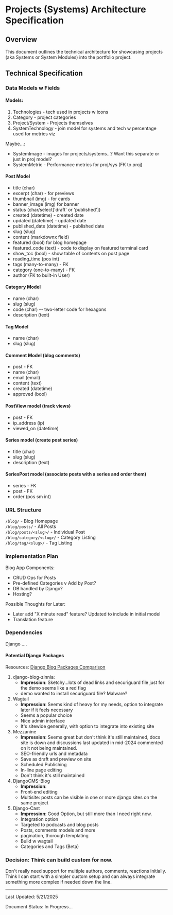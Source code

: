 # Projects (Systems) Architecture Specification

## Overview
This document outlines the technical architecture for showcasing projects (aka Systems or System Modules) into the portfolio project.

<!-- ## Research Summary

### Django Blog Implementation Options
1. **Integrated Approach**
   - Blog as a Django app within the portfolio project
   - Shared database and authentication
   - Unified deployment
   
2. **Separate Approach**
   - Blog as a standalone Django project
   - Separate deployment
   - API communication if needed

### Decision: Integrated Approach
Additional Pros:
Django framework allows for modular development, so scaling/adding/etc much more manageable longterm. -->

## Technical Specification

### Data Models w Fields

#### Models:
1. Technologies - tech used in projects w icons
2. Category - project categories
3. Project/System - Projects themselves
4. SystemTechnology - join model for systems and tech w percentage used for metrics viz



Maybe...:
- SystemImage - images for projects/systems...? Want this separate or just in proj model?
- SystemMetric - Performance metrics for proj/sys (FK to proj)

#### Post Model
- title (char)
- excerpt (char) - for previews
- thumbnail (img) - for cards
- banner_image (img) for banner
- status (char/select['draft' or 'published'])
- created (datetime) - created date
- updated (datetime) - updated date
- published_date (datetime) - published date
- slug (slug)
- content (markdownx field)
- featured (bool) for blog homepage
- featured_code (text) - code to display on featured terminal card
- show_toc (bool) - show table of contents on post page
- reading_time (pos int)
- tags (many-to-many) - FK
- category (one-to-many) - FK
- author (FK to built-in User)

#### Category Model
- name (char)
- slug (slug)
- code (char) -- two-letter code for hexagons
- description (text)

#### Tag Model
- name (char)
- slug (slug)

#### Comment Model (blog comments)
- post - FK
- name (char)
- email (email)
- content (text)
- created (datetime)
- approved (bool)

#### PostView model (track views)
- post - FK
- ip_address (ip)
- viewed_on (datetime)

#### Series model (create post series)
- title (char)
- slug (slug)
- description (text)

#### SeriesPost model (associate posts with a series and order them)
- series - FK
- post - FK
- order (pos sm int)

### URL Structure
`/blog/` - Blog Homepage <br>
`/blog/posts/` - All Posts <br>
`/blog/posts/<slug>/` - Individual Post <br>
`/blog/category/<slug>/` - Category Listing <br>
`/blog/tag/<slug>/` - Tag Listing


### Implementation Plan
Blog App Components:
- CRUD Ops for Posts
- Pre-defined Categories v Add by Post?
- DB handled by Django?
- Hosting?

Possible Thoughts for Later:
- Later add "X minute read" feature? Updated to include in initial model
- Translation feature

### Dependencies
Django
....

#### Potential Django Packages
Resources:
[Django Blog Packages Comparison](https://djangopackages.org/grids/g/blog/?csrfmiddlewaretoken=6uEpLfmIJgFGnE4xiBgzaJnBIHIHx5Xnua6KixFHAcrB00qnYr5RJ5kXkFize8Cs&python3=on&sort=score)

1. django-blog-zinnia: 
    - **Impression**: Sketchy...lots of dead links and securiguard file just for the demo seems like a red flag
    - demo wanted to install securiguard file? Malware?
2. Wagtail
    - **Impression**: Seems kind of heavy for my needs, option to integrate later if it feels necessary
    - Seems a popular choice
    - Nice admin interface
    - It's sitewide generally, with option to integrate into existing site
3. Mezzanine
    - **Impression**: Seems great but don't think it's still maintained, docs site is down and discussions last updated in mid-2024 commented on it not being maintained.
    - SEO-friendly urls and metadata
    - Save as draft and preview on site
    - Scheduled Publishing
    - In-line page editing
    - Don't think it's still maintained
4. DjangoCMS-Blog
    - **Impression**: 
    - Front-end editing
    - Multisite: posts can be visible in one or more django sites on the same project
5. Django-Cast
    - **Impression**: Good Option, but still more than I need right now.
    - Integration option
    - Targeted to podcasts and blog posts
    - Posts, comments models and more
    - pagination, thorough templating
    - Build w wagtail
    - Categories and Tags (Beta)

### Decision: Think can build custom for now.

Don't really need support for multiple authors, comments, reactions initially. Think I can start with a simpler custom setup and can always integrate something more complex if needed down the line.

_____________________________

Last Updated: 5/21/2025

Document Status: In Progress...

